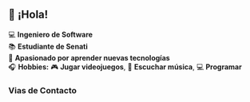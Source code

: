 ## 👋 ¡Hola!

💻 **Ingeniero de Software**  
📚 **Estudiante de Senati**  
🚀 **Apasionado por aprender nuevas tecnologías**  
🎧 **Hobbies:** 🎮 **Jugar videojuegos**, 🎵 **Escuchar música**, 💻 **Programar**  

### Vias de Contacto
<!--
![Website](https://img.shields.io/website?url=https%3A%2F%2Fgithub.com%2FGustavoDasm)

![GitHub commit activity](https://img.shields.io/github/commit-activity/y/GustavoDasm/PythonAiPractice)
-->
